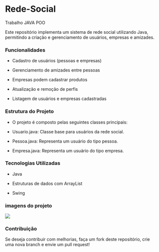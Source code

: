 # Rede-Social
Trabalho JAVA POO

Este repositório implementa um sistema de rede social utilizando Java, permitindo a criação e gerenciamento de usuários, empresas e amizades.

### Funcionalidades

- Cadastro de usuários (pessoas e empresas)

- Gerenciamento de amizades entre pessoas

- Empresas podem cadastrar produtos

- Atualização e remoção de perfis

- Listagem de usuários e empresas cadastradas

### Estrutura do Projeto

- O projeto é composto pelas seguintes classes principais:

- Usuario.java: Classe base para usuários da rede social.

- Pessoa.java: Representa um usuário do tipo pessoa.

- Empresa.java: Representa um usuário do tipo empresa.

### Tecnologias Utilizadas

- Java

- Estruturas de dados com ArrayList

- Swing
  
### imagens do projeto
<img src="https://i.imgur.com/3mqeDF6.png"></img>

### Contribuição

Se deseja contribuir com melhorias, faça um fork deste repositório, crie uma nova branch e envie um pull request!
